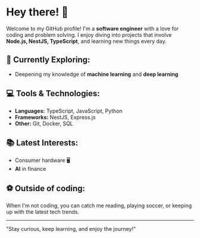 # Hey there! 👋

Welcome to my GitHub profile! I'm a **software engineer** with a love for coding and problem solving. I enjoy diving into projects that involve **Node.js, NestJS, TypeScript**, and learning new things every day.

## 🌱 Currently Exploring:
- Deepening my knowledge of **machine learning** and **deep learning**

## 💻 Tools & Technologies:
- **Languages:** TypeScript, JavaScript, Python
- **Frameworks:** NestJS, Express.js
- **Other:** Git, Docker, SQL

## 📚 Latest Interests:
- Consumer hardware 🖥️
- **AI** in finance

## ⚽ Outside of coding:
When I'm not coding, you can catch me reading, playing soccer, or keeping up with the latest tech trends.

---
"Stay curious, keep learning, and enjoy the journey!"
